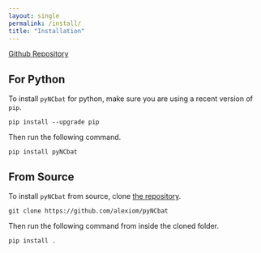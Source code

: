 ```yaml
---
layout: single
permalink: /install/
title: "Installation"
---
```


<a class="btn btn--primary-secondary" href="https://github.com/alexiom/pyNCbat/"><i class="fa-brands fa-github"></i> Github Repository</a>

## For Python

To install ```pyNCbat``` for python, make sure you are using a recent version of ```pip```. 

```pip install --upgrade pip```

Then run the following command. 

```pip install pyNCbat```

## From Source

To install ```pyNCbat``` from source, clone [the repository](https://github.com/alexiom/pyNCbat).

```git clone https://github.com/alexiom/pyNCbat```

Then run the following command from inside the cloned folder.

```pip install .```